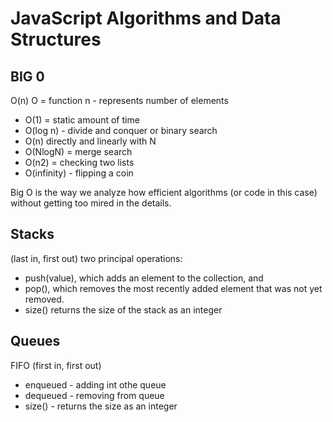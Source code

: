 # JavaScript Algorithms and Data Structures
## BIG 0
O(n)
O = function
n - represents number of elements 

- O(1) = static amount of time 
- O(log n) - divide and conquer or binary search
- O(n) directly and linearly with N
- O(NlogN) = merge search
- O(n2) = checking two lists
- O(infinity) - flipping a coin 

Big O is the way we analyze how efficient algorithms (or code in this case) without getting too mired in the details.


## Stacks 
(last in, first out)
two principal operations:
- push(value), which adds an element to the collection, and
- pop(), which removes the most recently added element that was not yet removed.
- size() returns the size of the stack as an integer

## Queues 

FIFO (first in, first out)

- enqueued - adding int othe queue
- dequeued - removing from queue 
- size() - returns the size as an integer 

